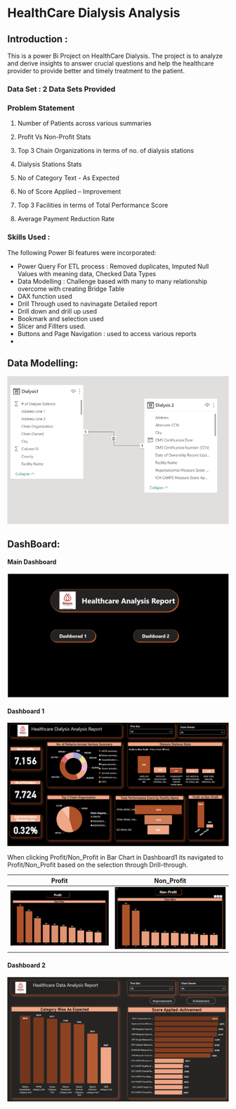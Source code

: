 # HealthCare Dialysis Analysis

## Introduction :
This is a power Bi Project on HealthCare Dialysis. The project is to analyze and derive insights to answer crucial 
questions and help the healthcare provider to provide better and timely treatment to the patient.

### Data Set : 2 Data Sets Provided

### Problem Statement
1. Number of Patients across various summaries

2. Profit Vs Non-Profit Stats

3. Top 3 Chain Organizations in terms of no. of dialysis stations

4. Dialysis Stations Stats

5. No of Category Text  - As Expected

6. No of Score Applied – Improvement

7. Top 3 Facilities in terms of Total Performance Score

8. Average Payment Reduction Rate


### Skills Used :
The following Power Bi features were incorporated:

- Power Query For ETL process : Removed duplicates, Imputed Null Values with meaning data, Checked Data Types
- Data Modelling : Challenge based with many to many relationship overcome with creating Bridge Table
- DAX function used
- Drill Through used to navinagate Detailed report
- Drill down and drill up used
- Bookmark and selection used
- Slicer and Fillters used.
- Buttons and Page Navigation : used to access various reports
- 
## Data Modelling:
![Alt text](Data_Model.png)

## DashBoard: 
#### Main Dashboard
![Alt text](Main_Dashboard.png)

#### Dashboard 1
![Alt text](Dashboard1.png)

When clicking Profit/Non_Profit in Bar Chart in Dashboard1 its navigated to Profit/Non_Profit based on the selection through Drill-through.
      
 Profit                                          |                  Non_Profit
:-----------------------------------------------:|:----------------------------------------------:
![Alt text](Profit.png)                          |  ![Alt text](Non_Profit.png)


#### Dashboard 2
![Alt text](Dashboard2.png)


